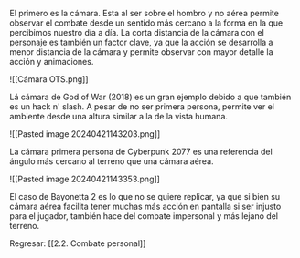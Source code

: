 
El primero es la cámara. Esta al ser sobre el hombro y no aérea permite observar el combate desde un sentido más cercano a la forma en la que percibimos nuestro día a día. La corta distancia de la  cámara con el personaje es también un factor clave, ya que la acción se desarrolla a menor distancia de la cámara y permite observar con mayor detalle la acción y animaciones.

![[Cámara OTS.png]]

Lá cámara de God of War (2018) es un gran ejemplo debido a que también es un hack n' slash. A pesar de no ser primera persona, permite ver el ambiente desde una altura similar a la de la vista humana.

![[Pasted image 20240421143203.png]]

La cámara primera persona de Cyberpunk 2077 es una referencia del ángulo más cercano al terreno que una cámara aérea.

![[Pasted image 20240421143353.png]]

El caso de Bayonetta 2 es lo que no se quiere replicar, ya que si bien su cámara aérea facilita tener muchas más acción en pantalla si ser injusto para el jugador, también hace del combate impersonal y más lejano del terreno.


Regresar: [[2.2. Combate personal]]
